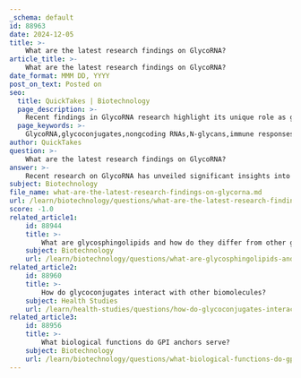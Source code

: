 ```yaml
---
_schema: default
id: 88963
date: 2024-12-05
title: >-
    What are the latest research findings on GlycoRNA?
article_title: >-
    What are the latest research findings on GlycoRNA?
date_format: MMM DD, YYYY
post_on_text: Posted on
seo:
  title: QuickTakes | Biotechnology
  page_description: >-
    Recent findings in GlycoRNA research highlight its unique role as glycoconjugates linked to complex carbohydrates, uncovering mechanisms of glycosylation, implications in immune responses, advanced detection techniques, and clinical relevance in diseases like cancer and neurological disorders.
  page_keywords: >-
    GlycoRNA,glycoconjugates,nongcoding RNAs,N-glycans,immune responses,disease biomarkers,glycosylation,cell signaling,high-resolution mass spectrometry,RNA binding proteins
author: QuickTakes
question: >-
    What are the latest research findings on GlycoRNA?
answer: >-
    Recent research on GlycoRNA has unveiled significant insights into its structure, function, and potential implications in various biological processes. Here are some of the latest findings:\n\n1. **Discovery of GlycoRNA**: A pivotal study led by Ryan Flynn and colleagues at Harvard has identified glycoRNAs as a new class of glycoconjugates. These molecules consist of small, noncoding RNAs that are chemically linked to N-glycans, a type of complex carbohydrate. This discovery challenges the traditional view that nucleic acids, such as RNA, are confined within cells and separate from glycobiology.\n\n2. **Mechanism of Glycosylation**: The research has elucidated the mechanism by which RNA is chemically linked to N-glycans, providing a clearer understanding of glycoRNA biogenesis. This linkage suggests that glycoRNAs may play dynamic roles in cellular processes, influencing cell-cell communication and immune responses.\n\n3. **Functional Implications**: GlycoRNAs are believed to have significant roles in immune system interactions. For instance, they may modulate immune responses and are implicated in host-pathogen interactions. Aberrant glycosylation of glycoRNAs has been recognized as a hallmark of various diseases, including cancer and neurological disorders.\n\n4. **Advanced Detection Techniques**: New methodologies, such as high-resolution mass spectrometry and advanced imaging techniques, have been developed to detect and characterize glycoRNAs. These tools enable researchers to map the glycoRNAome and understand its functional roles in cell signaling and function.\n\n5. **Cell Surface Interactions**: A recent meta-analysis has generated a list of 179 putative cell surface RNA binding proteins (csRBPs) that interact with glycoRNAs, highlighting the complexity of glycoRNA-protein interactions and their potential implications in cellular signaling pathways.\n\n6. **Imaging and Spatial Distribution**: Innovative techniques like proximity ligation assays have been employed to study the spatial distribution of glycoRNAs within cells, allowing for a more detailed understanding of their localization and function.\n\n7. **Clinical Relevance**: The biogenesis of glycoRNAs may influence the development of circulating RNAs, which are implicated in various immune disorders, cancer, and cardiovascular diseases. This connection underscores the potential of glycoRNAs as biomarkers or therapeutic targets in these conditions.\n\nOverall, the emerging field of glycoRNA research is poised to expand our understanding of RNA biology and its intersection with glycobiology, potentially leading to novel therapeutic strategies for a range of diseases.
subject: Biotechnology
file_name: what-are-the-latest-research-findings-on-glycorna.md
url: /learn/biotechnology/questions/what-are-the-latest-research-findings-on-glycorna
score: -1.0
related_article1:
    id: 88944
    title: >-
        What are glycosphingolipids and how do they differ from other glycolipids?
    subject: Biotechnology
    url: /learn/biotechnology/questions/what-are-glycosphingolipids-and-how-do-they-differ-from-other-glycolipids
related_article2:
    id: 88960
    title: >-
        How do glycoconjugates interact with other biomolecules?
    subject: Health Studies
    url: /learn/health-studies/questions/how-do-glycoconjugates-interact-with-other-biomolecules
related_article3:
    id: 88956
    title: >-
        What biological functions do GPI anchors serve?
    subject: Biotechnology
    url: /learn/biotechnology/questions/what-biological-functions-do-gpi-anchors-serve
---
```


&nbsp;